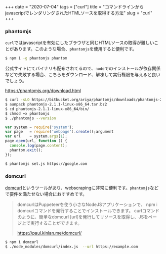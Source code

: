 +++
date = "2020-07-04"
tags = ["curl"]
title = "コマンドラインからjavascriptでレンダリングされたHTMLソースを取得する方法"
slug = "curl"
+++

### phantomjs

`curl`ではjavascriptを有効にしたブラウザと同じHTMLソースの取得が難しいことがあります。このような場合、`phantomjs`を使用すると便利です。

```sh
$ npm i -g phantomjs phantom
```

公式サイトにてバイナリも配布されてるので、`node`でのインストールが依存関係などで失敗する場合、こちらをダウンロード、解凍して実行権限を与えると良いでしょう。

https://phantomjs.org/download.html

```sh
$ curl -sLO https://bitbucket.org/ariya/phantomjs/downloads/phantomjs-2.1.1-linux-x86_64.tar.bz2
$ aunpack phantomjs-2.1.1-linux-x86_64.tar.bz2
$ cd phantomjs-2.1.1-linux-x86_64/bin/
$ chmod +x phantomjs
$ ./phantomjs --version
```

```js:set.js
var system = require('system');
var page   = require('webpage').create();argument
var url    = system.args[1];
page.open(url, function () {
  console.log(page.content);
  phantom.exit();
});
```

```sh
$ phantomjs set.js https://google.com
```

### domcurl

[domcurl](https://github.com/PaulKinlan/domcurl)というツールがあり、webscrapingに非常に便利です。`phantomjs`などで要件を満たせない場合におすすめです。

> domcurlはPuppeteerを使う小さなNodeJSアプリケーションで、 npm i domcurlコマンドを発行することでインストールできます。 curlコマンドのように、簡単なdomcurl [url]を発行してリソースを取得し、JSをページ上で実行することができます。
> 
> https://paul.kinlan.me/domcurl/

```sh
$ npm i domcurl
$ ./node_modules/domcurl/index.js  --url https://example.com
```
